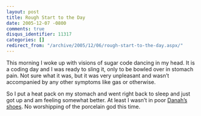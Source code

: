 ```yaml
---
layout: post
title: Rough Start to the Day
date: 2005-12-07 -0800
comments: true
disqus_identifier: 11317
categories: []
redirect_from: "/archive/2005/12/06/rough-start-to-the-day.aspx/"
---
```


This morning I woke up with visions of sugar code dancing in my head. It
is a coding day and I was ready to sling it, only to be bowled over in
stomach pain. Not sure what it was, but it was very unpleasant and
wasn’t accompanied by any other symptoms like gas or otherwise.

So I put a heat pack on my stomach and went right back to sleep and just
got up and am feeling somewhat better. At least I wasn’t in poor
[Danah’s
shoes](http://www.zephoria.org/thoughts/archives/2005/12/08/dear_principal.html).
No worshipping of the porcelain god this time.

